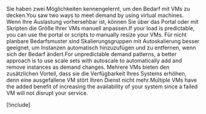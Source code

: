 <span data-ttu-id="1f043-101">Sie haben zwei Möglichkeiten kennengelernt, um den Bedarf mit VMs zu decken.</span><span class="sxs-lookup"><span data-stu-id="1f043-101">You saw two ways to meet demand by using virtual machines.</span></span> <span data-ttu-id="1f043-102">Wenn Ihre Auslastung vorhersehbar ist, können Sie über das Portal oder mit Skripten die Größe Ihrer VMs manuell anpassen.</span><span class="sxs-lookup"><span data-stu-id="1f043-102">If your load is predictable, you can use the portal or scripts to manually resize your VMs.</span></span> <span data-ttu-id="1f043-103">Für nicht planbare Bedarfsmuster sind Skalierungsgruppen mit Autoskalierung besser geeignet, um Instanzen automatisch hinzuzufügen und zu entfernen, wenn sich der Bedarf ändert.</span><span class="sxs-lookup"><span data-stu-id="1f043-103">For unpredictable demand patterns, a better approach is to use scale sets with autoscale to automatically add and remove instances as demand changes.</span></span> <span data-ttu-id="1f043-104">Mehrere VMs bieten den zusätzlichen Vorteil, dass sie die Verfügbarkeit Ihres Systems erhöhen, denn eine ausgefallene VM stört Ihren Dienst nicht mehr.</span><span class="sxs-lookup"><span data-stu-id="1f043-104">Multiple VMs have the added benefit of increasing the availability of your system since a failed VM will not disrupt your service.</span></span>

[!include[](../../../includes/azure-sandbox-cleanup.md)]